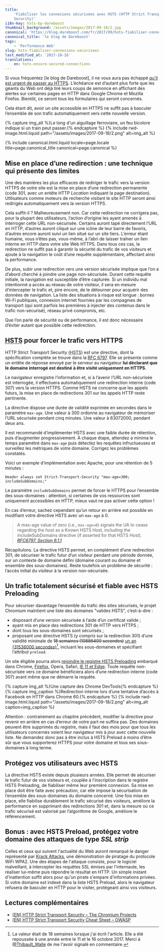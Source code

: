 ```yaml
---
title:
    'Fiabiliser les connexions sécurisées avec HSTS (HTTP Strict Transport
    Security)'
i18n-key: hsts-bp-dareboost
thumbnail_background: /assets/images/2017-09-18/1.jpg
canonical: 'https://blog.dareboost.com/fr/2017/09/hsts-fiabiliser-connexions-securisees/'
canonical_title: 'le blog de Dareboost'
tags:
    - 'Performance Web'
slug: hsts-fiabiliser-connexions-securisees
last_modified_at: '2017-10-16'
translations:
    en: hsts-ensure-secured-connections
---
```


Si vous fréquentez [le blog de Dareboost], il ne vous aura pas échappé
[qu’il est urgent de passer au HTTPS](https://blog.dareboost.com/fr/2016/03/https-necessaire-pas-uniquement-pour-le-seo/).
L’échéance est d’autant plus forte que les géants du Web ont déjà tiré leurs
coups de semonce en affichant des alertes sur certaines pages en HTTP dans
Google Chrome et Mozilla Firefox. Bientôt, ce seront tous les formulaires qui
seront concernés.

Cela étant dit, avoir un site accessible en HTTPS ne suffit pas à basculer
l’ensemble de son trafic automatiquement vers cette nouvelle version.

{% capture img_alt %}Le long d'un aiguillage ferroviaire, un feu bicolore
indique si un train peut passer.{% endcapture %}
{% include rwd-image.html.liquid
path="/assets/images/2017-09-18/2.png"
alt=img_alt
%}

<!-- more -->

{% include canonical.html.liquid
    locale=page.locale
    title=page.canonical_title
    canonical=page.canonical
%}

## Mise en place d’une redirection : une technique qui présente des limites

Une des manières les plus efficaces de rediriger le trafic vers la version HTTPS
de votre site est la mise en place d’une redirection permanente (code 301, avec
un entête HTTP _Location_ indiquant la page destination). Utilisateurs comme
moteurs de recherche visitant le site HTTP seront ainsi redirigés
automatiquement vers la version HTTPS.

Cela suffit-il ? Malheureusement non. Car cette redirection ne corrigera pas,
pour la plupart des utilisateurs, l’action d’origine les ayant amenés à
interroger cette URL non-sécurisée. Certains auront tapé directement l’URL en
HTTP, d’autres auront cliqué sur une icône de leur barre de favoris, d’autres
encore auront suivi un lien situé sur un site tiers. L’erreur étant humaine,
vous n’êtes pas, vous-même, à l’abri de laisser traîner un lien interne en HTTP
dans votre site Web HTTPS. Dans tous ces cas, la redirection ne suffit pas à
garantir la sécurité du trafic de vos visiteurs et ajoute à la navigation le
coût d’une requête supplémentaire, affectant ainsi la performance.

De plus, subir une redirection vers une version sécurisée implique que l’on a
d’abord cherché à joindre une page non-sécurisée. Durant cette requête initiale,
la navigation est susceptible d’être capturée. Si un individu mal intentionné a
accès au réseau de votre visiteur, il sera en mesure d’intercepter le trafic et,
pire encore, de le détourner pour acquérir des données de navigation. La liste
des situations à risque est longue : bornes Wi-Fi publiques, connexion internet
fournies par les compagnies de transport (qui sont parfois les premières à
injecter des contenus dans le trafic non-sécurisé), réseau privé compromis, etc.

Que l’on parle de sécurité ou de performance, il est donc nécessaire d’éviter
autant que possible cette redirection.

## <abbr lang="en" title="HTTP Strict Transport Security">HSTS</abbr> pour forcer le trafic vers HTTPS

HTTP Strict Transport Security
(<abbr lang="en" title="HTTP Strict Transport Security">HSTS</abbr>) est une
directive, dont la spécification complète se trouve dans la
[RFC 6797](https://tools.ietf.org/html/rfc6797). Elle se présente comme un
entête de réponse envoyé par le serveur au navigateur **lui déclarant que le
domaine interrogé est destiné à être visité uniquement en HTTPS**.

Le navigateur enregistre l’information et, si à l’avenir l’URL non-sécurisée est
interrogée, il effectuera automatiquement une redirection interne (code 307)
vers la version HTTPS. Comme HSTS ne concerne que les appels futurs, la mise en
place de redirections 301 sur les appels HTTP reste pertinente.

La directive dispose une durée de validité exprimée en secondes dans le
paramètre `max-age`. Une valeur à 300 ordonne au navigateur de mémoriser l’URL
sécurisée pendant cinq minutes. Une valeur à 63072000, pendant deux ans.

Il est recommandé d’implémenter HSTS avec une faible durée de rétention, puis
d’augmenter progressivement. À chaque étape, attendez a minima le temps
paramétré dans `max-age` puis détectez les requêtes infructueuses et surveillez
les métriques de votre domaine. Corrigez les problèmes constatés.

Voici un exemple d’implémentation avec Apache, pour une rétention de 5 minutes :

```
Header always set Strict-Transport-Security "max-age=300; includeSubDomains;"
```

Le paramètre `includeSubDomains` permet de forcer le HTTPS pour l’ensemble des
sous-domaines : attention, si certaines de vos ressources sont uniquement
accessibles en HTTP, mieux vaut ne pas activer cette option !

En cas d’erreur, sachez cependant qu’un retour en arrière est possible en
modifiant votre directive HSTS avec un `max-age` à 0.

> A max-age value of zero (i.e., `max-age=0`) signals the UA to cease regarding
> the host as a Known HSTS Host, including the includeSubDomains directive (if
> asserted for that HSTS Host).
> <cite>[RFC6797, Section 6.1.1](https://tools.ietf.org/html/rfc6797#section-6.1.1)</cite>

Récapitulons. La directive HSTS permet, en complément d’une redirection 301, de
sécuriser le trafic futur d’un visiteur pendant une période donnée, sur un
contexte de domaine défini (domaine courant ou domaine et ensemble des
sous-domaines). Reste toutefois un problème de sécurité : l’accès initial du
visiteur à la version non-sécurisée.

## Un trafic totalement sécurisé et fiable avec HSTS Preloading

Pour sécuriser davantage l’ensemble du trafic des sites sécurisés, le projet
Chromium maintient une liste des domaines "valides HSTS", c’est-à-dire :

-   disposant d’une version sécurisée à l’aide d’un certificat valide ;
-   ayant mis en place des redirections 301 de HTTP vers HTTPS ;
-   dont tous les sous-domaines sont sécurisés ;
-   proposant une directive HSTS (y compris sur la redirection 301) d’une
    validité minimale de
    <del datetime="2017-10-16T07:25:54.566Z" cite="https://hstspreload.org/">18
    semaines (10886400 secondes)</del>
    <ins datetime="2017-10-16T07:25:54.566Z" cite="https://hstspreload.org/">un
    an (31536000 secondes)</ins>[^twalle], incluant les sous-domaines et
    spécifiant l’attribut `preload`.

[^twalle]:
    La valeur était de 18 semaines lorsque j'ai écrit l'article. Elle a été
    repoussée à une année entre le 11 et le 16 octobre 2017. Merci à
    [@Thibault_Walle](https://twitter.com/Thibault_Walle) de me l'avoir signalé
    en commentaire.

Un site éligible pourra alors
[rejoindre le registre HSTS Preloading](https://hstspreload.org/ 'HSTS Preload List Submission')
embarqué dans Chrome,
[Firefox](https://blog.mozilla.org/security/2012/11/01/preloading-hsts/ 'Preloading HSTS ∣ Mozilla Security Blog'),
Opera, Safari,
[IE 11 et Edge](https://blogs.windows.com/msedgedev/2015/06/09/http-strict-transport-security-comes-to-internet-explorer-11-on-windows-8-1-and-windows-7/ 'HTTP Strict Transport Security comes to Internet Explorer 11 on Windows 8.1 and Windows 7 - Microsoft Edge Dev BlogMicrosoft Edge Dev Blog').
Toute requête non-sécurisée vers ce domaine bénéficiera alors d’une redirection
interne (code 307) avant même que ne démarre la requête.

{% capture img_alt %}Une capture des Chrome DevTools{% endcapture %}
{% capture img_caption %}Redirection interne lors d’une tentative d’accès à
Facebook en HTTP dans Chrome 60.{% endcapture %}
{% include rwd-image.html.liquid
path="/assets/images/2017-09-18/2.png"
alt=img_alt
caption=img_caption
%}

Attention : contrairement au chapitre précédent, modifier la directive pour
revenir en arrière en cas d’erreur de votre part ne suffira pas. Des domaines
peuvent être supprimés du registre, mais il faut des mois pour que tous les
utilisateurs concernés voient leur navigateur mis à jour avec cette nouvelle
liste. Ne demandez donc pas à être inclus à HSTS Preload à moins d’être sûr que
vous supporterez HTTPS pour votre domaine et tous ses sous-domaines à long
terme.

## Protégez vos utilisateurs avec HSTS

La directive HSTS existe depuis plusieurs années. Elle permet de sécuriser le
trafic futur de vos visiteurs et, couplée à l’inscription dans le registre HSTS
Preloading, de fiabiliser même leur première connexion. Sa mise en place doit
être faite avec précaution, car elle impose la sécurisation de l’ensemble des
sous-domaines du domaine concerné. Une fois mise en place, elle fiabilise
durablement le trafic sécurisé des visiteurs, améliore la performance en
supprimant des redirections 301 et, dans la mesure où ce trafic sécurisé est
valorisé par l’algorithme de Google, améliore le référencement.

## Bonus : avec HSTS Preload, protégez votre domaine des attaques de type <i lang="en">SSL strip</i>

Celles et ceux qui suivent l'actualité du Web auront remarqué le danger
représenté par [Krack Attacks](https://www.krackattacks.com/), une démonstration
de piratage du protocole WiFi WPA2. Une des étapes de l'attaque consiste, pour
le logiciel malveillant, à intercepter les requêtes SSL émises par l'internaute,
les réaliser lui-même puis répondre le résultat en HTTP. Un simple instant
d'inattention suffit alors pour qu'un pirate s'empare d'informations privées. Si
votre domaine est indexé dans la liste HSTS Preload, alors le navigateur
refusera de basculer en HTTP pour le visiter, protégeant ainsi vos visiteurs.

## Lectures complémentaires

-   [[EN] HTTP Strict Transport Security – The Chromium Projects](https://www.chromium.org/hsts)
-   [[EN] HTTP Strict Transport Security Cheat Sheet – OWASP](https://www.owasp.org/index.php/HTTP_Strict_Transport_Security_Cheat_Sheet)
